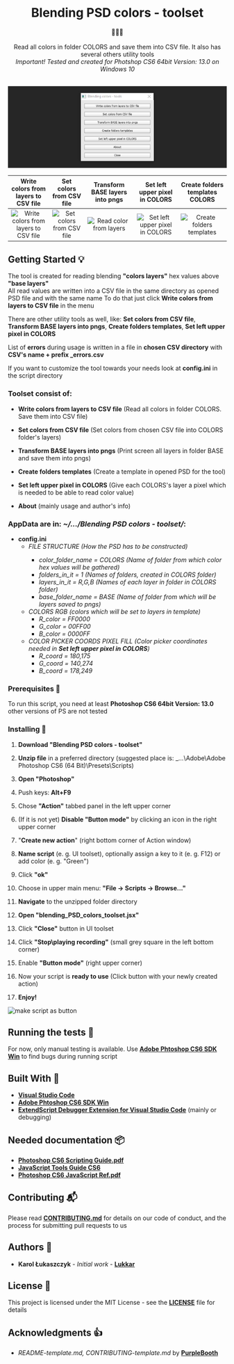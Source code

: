 <h1 align="center">Blending PSD colors - toolset</h1>

<div align="center">🔎🔎🔎</div>

<div align="center">
</br>Read all colors in folder COLORS and save them into CSV file. It also has several others utility tools</br>
</div>
<div align="center"><i>
Important! Tested and created for Photshop CS6 64bit Version: 13.0 on Windows 10</br></br>
</i></div>

![How the program works](docs/images/How_it_works.png)

|      Write colors from layers to CSV file           |            Set colors from CSV file           |        Transform BASE layers into pngs           |     Set left upper pixel in COLORS           |     Create folders templates COLORS           |
| :---------------------------------------: | :-------------------------------------------: | :-------------------------------------: | :-------------------------------------: | :-------------------------------------: |
| ![Write colors from layers to CSV file](docs/images/add_canvas.gif) | ![Set colors from CSV file](docs/images/set_canvas.gif)     | ![Read color from layers](docs/images/set_canvas_by_biggest_edges.gif)| ![Set left upper pixel in COLORS](docs/images/add_canvas.gif) | ![Create folders templates](docs/images/add_canvas.gif) |

## Getting Started 💡

The tool is created for reading blending **"colors layers"** hex values above **"base layers"** <br/>All read values are written into a CSV file in the same directory as opened PSD file and with the same name
To do that just click **Write colors from layers to CSV file** in the menu

There are other utility tools as well, like:
**Set colors from CSV file**, **Transform BASE layers into pngs**, **Create folders templates**, **Set left upper pixel in COLORS**

List of **errors** during usage is written in a file in **chosen CSV directory** with **CSV's name + prefix _errors.csv**

If you want to customize the tool towards your needs look at **config.ini** in the script directory

### Toolset consist of:

- **Write colors from layers to CSV file** (Read all colors in folder COLORS. Save them into CSV file)

- **Set colors from CSV file** (Set colors from chosen CSV file into COLORS folder's layers)

- **Transform BASE layers into pngs** (Print screen all layers in folder BASE and save them into pngs)

- **Create folders templates** (Create a template in opened PSD for the tool)

- **Set left upper pixel in COLORS** (Give each COLORS's layer a pixel which is needed to be able to read color value)

- **About** (mainly usage and author's info)

### AppData are in: <em>~/.../Blending PSD colors - toolset/</em>:
- **config.ini**
  - <em>FILE STRUCTURE (How the PSD has to be constructed)
    - color_folder_name = COLORS (Name of folder from which color hex values will be gathered)
    - folders_in_it = 1 (Names of folders, created in COLORS folder)
    - layers_in_it = R,G,B (Names of each layer in folder in COLORS folder)
    - base_folder_name = BASE (Name of folder from which will be layers saved to pngs)
  - COLORS RGB (colors which will be set to layers in template)
    - R_color = FF0000 
    - G_color = 00FF00 
    - B_color = 0000FF 
  - COLOR PICKER COORDS PIXEL FILL (Color picker coordinates needed in **Set left upper pixel in COLORS**)
    - R_coord = 180,175 
    - G_coord = 140,274 
    - B_coord = 178,249</em>


### Prerequisites 💪

To run this script, you need at least **Photoshop CS6 64bit Version: 13.0** other versions of PS are not tested

### Installing 🔨

1. **Download "Blending PSD colors - toolset"**

2. **Unzip file** in a preferred directory (suggested place is: _...\Adobe\Adobe Photoshop CS6 (64 Bit)\Presets\Scripts)

3. **Open "Photoshop"**

4. Push keys: **Alt+F9**

5. Chose **"Action"** tabbed panel in the left upper corner

6. (If it is not yet) **Disable "Button mode"** by clicking an icon in the right upper corner

7. "**Create new action**" (right bottom corner of Action window)

8. **Name script** (e. g. UI toolset), optionally assign a key to it (e. g. F12) or add color (e. g. "Green")

9. Click **"ok"**

10. Choose in upper main menu: **"File -> Scripts -> Browse..."**

11. **Navigate** to the unzipped folder directory

12. **Open "blending_PSD_colors_toolset.jsx"**

13. Click **"Close"** button in UI toolset

14. Click **"Stop\playing recording"** (small grey square in the left bottom corner)

15. Enable **"Button mode"** (right upper corner)

16. Now your script is **ready to use** (Click button with your newly created action)

17. **Enjoy!**

![make script as button](docs/images/make_script_as_button.gif)

## Running the tests 🧪

For now, only manual testing is available. Use [**Adobe Phtoshop CS6 SDK Win**](http://download.macromedia.com/pub/developer/photoshop/sdk/adobe_photoshop_cs6_sdk_win.zip) to find bugs during running script

## Built With 🧰

- [**Visual Studio Code**](https://code.visualstudio.com)
- [**Adobe Phtoshop CS6 SDK Win**](http://download.macromedia.com/pub/developer/photoshop/sdk/adobe_photoshop_cs6_sdk_win.zip)
- [**ExtendScript Debugger Extension for Visual Studio Code**](https://marketplace.visualstudio.com/items?itemName=Adobe.extendscript-debug) (mainly or debugging)

## Needed documentation 📦

- [**Photoshop CS6 Scripting Guide.pdf**](https://www.adobe.com/content/dam/acom/en/devnet/photoshop/scripting/Photoshop-CS6-Scripting-Guide.pdf)
- [**JavaScript Tools Guide CS6**](https://github.com/1179432578/psd-tool/blob/master/JavaScript%20Tools%20Guide%20CS6.pdf)
- [**Photoshop CS6 JavaScript Ref.pdf**](https://www.adobe.com/content/dam/acom/en/devnet/photoshop/scripting/Photoshop-CS6-JavaScript-Ref.pdf)

## Contributing 📬

Please read [**CONTRIBUTING.md**](docs/CONTRIBUTING.md) for details on our code of conduct, and the process for submitting pull requests to us

## Authors 🎈

- **Karol Łukaszczyk** - _Initial work_ - [**Lukkar**](https://github.com/Lukkar90)

## License 📜

This project is licensed under the MIT License - see the [**LICENSE**](LICENSE) file for details

## Acknowledgments 👍

- _README-template.md, CONTRIBUTING-template.md_ by [**PurpleBooth**](https://gist.github.com/PurpleBooth)
